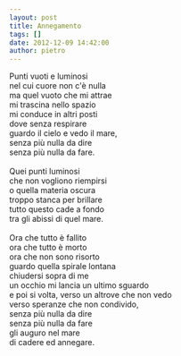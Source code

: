 ```yaml
---
layout: post
title: Annegamento
tags: []
date: 2012-12-09 14:42:00
author: pietro
---
```

Punti vuoti e luminosi<br/>nel cui cuore non c'è nulla<br/>ma quel vuoto che mi attrae<br/>mi trascina nello spazio<br/>mi conduce in altri posti<br/>dove senza respirare<br/>guardo il cielo e vedo il mare,<br/>senza più nulla da dire<br/>senza più nulla da fare.<br/><br/>Quei punti luminosi<br/>che non vogliono riempirsi<br/>o quella materia oscura<br/>troppo stanca per brillare<br/>tutto questo cade a fondo<br/>tra gli abissi di quel mare.<br/><br/>Ora che tutto è fallito<br/>ora che tutto è morto<br/>ora che non sono risorto<br/>guardo quella spirale lontana<br/>chiudersi sopra di me<br/>un occhio mi lancia un ultimo sguardo<br/>e poi si volta, verso un altrove che non vedo<br/>verso speranze che non condivido,<br/>senza più nulla da dire<br/>senza più nulla da fare<br/>gli auguro nel mare<br/>di cadere ed annegare.
